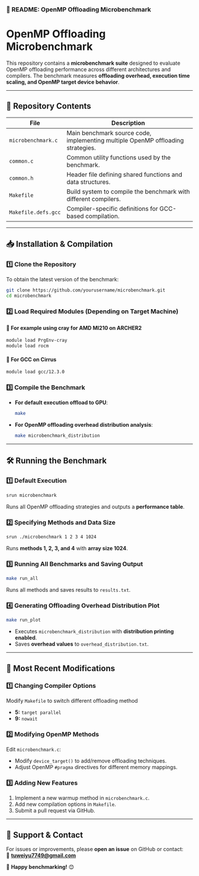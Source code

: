 ### **📜 README: OpenMP Offloading Microbenchmark**  

# **OpenMP Offloading Microbenchmark**  
This repository contains a **microbenchmark suite** designed to evaluate OpenMP offloading performance across different architectures and compilers. The benchmark measures **offloading overhead, execution time scaling, and OpenMP target device behavior**.

---

## **📂 Repository Contents**  

| **File** | **Description** |
|----------|---------------|
| `microbenchmark.c` | Main benchmark source code, implementing multiple OpenMP offloading strategies. |
| `common.c` | Common utility functions used by the benchmark. |
| `common.h` | Header file defining shared functions and data structures. |
| `Makefile` | Build system to compile the benchmark with different compilers. |
| `Makefile.defs.gcc` | Compiler-specific definitions for GCC-based compilation. |

---

## **📥 Installation & Compilation**  

### **1️⃣ Clone the Repository**
To obtain the latest version of the benchmark:
```bash
git clone https://github.com/yourusername/microbenchmark.git
cd microbenchmark
```

### **2️⃣ Load Required Modules (Depending on Target Machine)**
#### **🔹 For example using cray for AMD MI210 on ARCHER2**
```bash
module load PrgEnv-cray
module load rocm
```

#### **🔹 For GCC on Cirrus**
```bash
module load gcc/12.3.0
```

### **3️⃣ Compile the Benchmark**
- **For default execution offload to GPU**:
  ```bash
  make
  ```
- **For OpenMP offloading overhead distribution analysis**:
  ```bash
  make microbenchmark_distribution
  ```
---

## **🛠 Running the Benchmark**
### **1️⃣ Default Execution**
```bash
srun microbenchmark
```
Runs all OpenMP offloading strategies and outputs a **performance table**.

### **2️⃣ Specifying Methods and Data Size**
```bash
srun ./microbenchmark 1 2 3 4 1024
```
Runs **methods 1, 2, 3, and 4** with **array size 1024**.

### **3️⃣ Running All Benchmarks and Saving Output**
```bash
make run_all
```
Runs all methods and saves results to `results.txt`.

### **4️⃣ Generating Offloading Overhead Distribution Plot**
```bash
make run_plot
```
- Executes `microbenchmark_distribution` with **distribution printing enabled**.
- Saves **overhead values** to `overhead_distribution.txt`.
  
---

## **📝 Most Recent Modifications**
### **1️⃣ Changing Compiler Options**
Modify `Makefile` to switch different offloading method
- **5:** `target parallel`
- **9:** `nowait`

### **2️⃣ Modifying OpenMP Methods**
Edit `microbenchmark.c`:
- Modify `device_target()` to add/remove offloading techniques.
- Adjust OpenMP `#pragma` directives for different memory mappings.

### **3️⃣ Adding New Features**
1. Implement a new warmup method in `microbenchmark.c`.
2. Add new compilation options in `Makefile`.
3. Submit a pull request via GitHub.

---

## **📧 Support & Contact**
For issues or improvements, please **open an issue** on GitHub or contact:  
📧 **tuweiyu7749@gmail.com**  

🚀 **Happy benchmarking!** 😊

